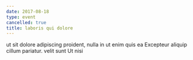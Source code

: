 ```yaml
---
date: 2017-08-18
type: event
cancelled: true
title: laboris qui dolore
---
```

ut sit dolore adipiscing proident, nulla in ut enim quis ea Excepteur aliquip cillum pariatur. velit sunt Ut nisi